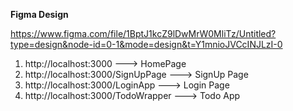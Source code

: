**Figma Design**

https://www.figma.com/file/1BptJ1kcZ9lDwMrW0MliTz/Untitled?type=design&node-id=0-1&mode=design&t=Y1mnioJVCcINJLzI-0

1.  http://localhost:3000 ---> HomePage
2.  http://localhost:3000/SignUpPage ---> SignUp Page
3.  http://localhost:3000/LoginApp ---> Login Page
4.  http://localhost:3000/TodoWrapper ---> Todo App
